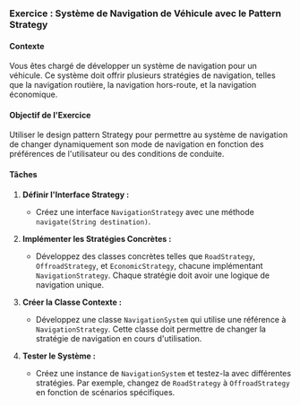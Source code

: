 ### Exercice : Système de Navigation de Véhicule avec le Pattern Strategy

#### Contexte
Vous êtes chargé de développer un système de navigation pour un véhicule. Ce système doit offrir plusieurs stratégies de navigation, telles que la navigation routière, la navigation hors-route, et la navigation économique.

#### Objectif de l'Exercice
Utiliser le design pattern Strategy pour permettre au système de navigation de changer dynamiquement son mode de navigation en fonction des préférences de l'utilisateur ou des conditions de conduite.

#### Tâches

1. **Définir l'Interface Strategy :**
    - Créez une interface `NavigationStrategy` avec une méthode `navigate(String destination)`.

2. **Implémenter les Stratégies Concrètes :**
    - Développez des classes concrètes telles que `RoadStrategy`, `OffroadStrategy`, et `EconomicStrategy`, chacune implémentant `NavigationStrategy`. Chaque stratégie doit avoir une logique de navigation unique.

3. **Créer la Classe Contexte :**
    - Développez une classe `NavigationSystem` qui utilise une référence à `NavigationStrategy`. Cette classe doit permettre de changer la stratégie de navigation en cours d'utilisation.

4. **Tester le Système :**
    - Créez une instance de `NavigationSystem` et testez-la avec différentes stratégies. Par exemple, changez de `RoadStrategy` à `OffroadStrategy` en fonction de scénarios spécifiques.
